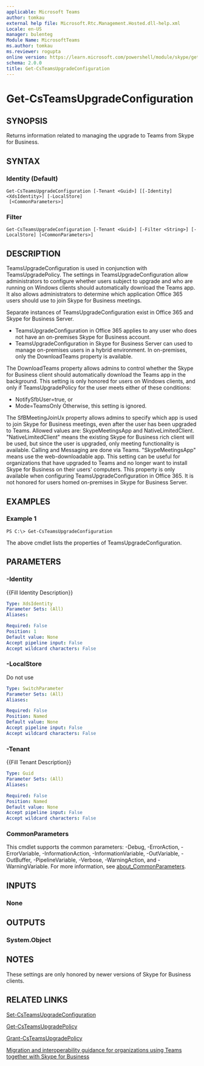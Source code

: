 ```yaml
---
applicable: Microsoft Teams
author: tomkau
external help file: Microsoft.Rtc.Management.Hosted.dll-help.xml
Locale: en-US
manager: bulenteg
Module Name: MicrosoftTeams
ms.author: tomkau
ms.reviewer: rogupta
online version: https://learn.microsoft.com/powershell/module/skype/get-csteamsupgradeconfiguration
schema: 2.0.0
title: Get-CsTeamsUpgradeConfiguration
---
```


# Get-CsTeamsUpgradeConfiguration

## SYNOPSIS
Returns information related to managing the upgrade to Teams from Skype for Business.

## SYNTAX

### Identity (Default)
```
Get-CsTeamsUpgradeConfiguration [-Tenant <Guid>] [[-Identity] <XdsIdentity>] [-LocalStore]
 [<CommonParameters>]
```

### Filter
```
Get-CsTeamsUpgradeConfiguration [-Tenant <Guid>] [-Filter <String>] [-LocalStore] [<CommonParameters>]
```

## DESCRIPTION
TeamsUpgradeConfiguration is used in conjunction with TeamsUpgradePolicy. The settings in TeamsUpgradeConfiguration allow administrators to configure whether users subject to upgrade and who are running on Windows clients should automatically download the Teams app. It also allows administrators to determine which application Office 365 users should use to join Skype for Business meetings.

Separate instances of TeamsUpgradeConfiguration exist in Office 365 and Skype for Business Server.
 - TeamsUpgradeConfiguration in Office 365 applies to any user who does not have an on-premises Skype for Business account.
 - TeamsUpgradeConfiguration in Skype for Business Server can used to manage on-premises users in a hybrid environment. In on-premises, only the DownloadTeams property is available.

The DownloadTeams property allows admins to control whether the Skype for Business client should automatically download the Teams app in the background. This setting is only honored for users on Windows clients, and only if TeamsUpgradePolicy for the user meets either of these conditions:
 - NotifySfbUser=true, or
 - Mode=TeamsOnly
 Otherwise, this setting is ignored.

The SfBMeetingJoinUx property allows admins to specify which app is used to join Skype for Business meetings, even after the user has been upgraded to Teams. Allowed values are: SkypeMeetingsApp and NativeLimitedClient.   "NativeLimitedClient"  means the existing Skype for Business rich client will be used, but since the user is upgraded, only meeting functionality is available. Calling and Messaging are done via Teams.  "SkypeMeetingsApp" means use the web-downloadable app. This setting can be useful for organizations that have upgraded to Teams and no longer want to install Skype for Business on their users' computers. This property is only available when configuring TeamsUpgradeConfiguration in Office 365. It is not honored for users homed on-premises in Skype for Business Server.

## EXAMPLES

### Example 1
```
PS C:\> Get-CsTeamsUpgradeConfiguration
```

The above cmdlet lists the properties of TeamsUpgradeConfiguration.

## PARAMETERS

### -Identity
{{Fill Identity Description}}

```yaml
Type: XdsIdentity
Parameter Sets: (All)
Aliases:

Required: False
Position: 1
Default value: None
Accept pipeline input: False
Accept wildcard characters: False
```

### -LocalStore
Do not use

```yaml
Type: SwitchParameter
Parameter Sets: (All)
Aliases:

Required: False
Position: Named
Default value: None
Accept pipeline input: False
Accept wildcard characters: False
```

### -Tenant
{{Fill Tenant Description}}

```yaml
Type: Guid
Parameter Sets: (All)
Aliases:

Required: False
Position: Named
Default value: None
Accept pipeline input: False
Accept wildcard characters: False
```

### CommonParameters
This cmdlet supports the common parameters: -Debug, -ErrorAction, -ErrorVariable, -InformationAction, -InformationVariable, -OutVariable, -OutBuffer, -PipelineVariable, -Verbose, -WarningAction, and -WarningVariable. For more information, see [about_CommonParameters](https://go.microsoft.com/fwlink/?LinkID=113216).

## INPUTS

### None

## OUTPUTS

### System.Object

## NOTES
These settings are only honored by newer versions of Skype for Business clients.

## RELATED LINKS

[Set-CsTeamsUpgradeConfiguration](https://learn.microsoft.com/powershell/module/teams/set-csteamsupgradeconfiguration)

[Get-CsTeamsUpgradePolicy](https://learn.microsoft.com/powershell/module/teams/get-csteamsupgradepolicy)

[Grant-CsTeamsUpgradePolicy](https://learn.microsoft.com/powershell/module/teams/grant-csteamsupgradepolicy)

[Migration and interoperability guidance for organizations using Teams together with Skype for Business](https://learn.microsoft.com/MicrosoftTeams/migration-interop-guidance-for-teams-with-skype)
